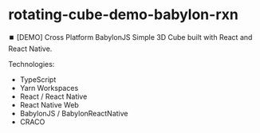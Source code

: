 # rotating-cube-demo-babylon-rxn
⏹️ [DEMO] Cross Platform BabylonJS Simple 3D Cube built with React and React Native.

Technologies:

- TypeScript
- Yarn Workspaces
- React / React Native
- React Native Web
- BabylonJS / BabylonReactNative
- CRACO
